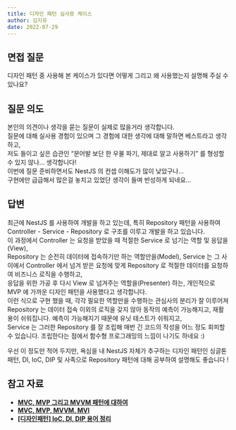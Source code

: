 ```yaml
---
title: 디자인 패턴 실사용 케이스
author: 김지유
date: 2022-07-29
---
```


## 면접 질문
디자인 패턴 중 사용해 본 케이스가 있다면 어떻게 그리고 왜 사용했는지 설명해 주실 수 있나요?

## 질문 의도
본인의 의견이나 생각을 묻는 질문이 실제로 많을거라 생각합니다.  
질문에 대해 실사용 경험이 있으며 그 경험에 대한 생각에 대해 말하면 베스트라고 생각하고,  
저도 들이고 싶은 습관인 “문어발 보단 한 우물 파기, 제대로 알고 사용하기” 를 형성할 수 있지 않나… 생각합니다!  
이번에 질문 준비하면서도 NestJS 의 컨셉 이해도가 많이 낮았구나…  
구현에만 급급해서 많은걸 놓치고 있었단 생각이 들며 반성하게 되네요…  

## 답변
최근에 NestJS 를 사용하여 개발을 하고 있는데, 특히 Repository 패턴을 사용하여 Controller - Service - Repository 로 구조를 이루고 개발을 하고 있습니다.  
이 과정에서 Controller 는 요청을 받았을 때 적절한 Service 로 넘기는 역할 및 응답을(View),  
Repository 는 순전히 데이터에 접속하기만 하는 역할만을(Model),
Service 는 그 사이에서 Controller 에서 넘겨 받은 요청에 맞게 Repository 로 적절한 데이터를 요청하여 비즈니스 로직을 수행하고,  
응답을 위한 가공 후 다시 View 로 넘겨주는 역할을(Presenter) 하는, 개인적으로 MVP 에 가까운 디자인 패턴을 사용했다고 생각합니다.  
이런 식으로 구현 했을 때, 각각 필요한 역할만을 수행하는 관심사의 분리가 잘 이루어져  
Repository 는 데이터 접속 이외의 로직을 갖지 않아 동작의 예측이 가능해지고, 재활용이 쉬워집니다. 예측이 가능해지기 때문에 유닛 테스트가 쉬워지고,  
Service 는 그러한 Repository 를 잘 조립해 매번 긴 코드의 작성을 어느 정도 회피할 수 있습니다. 조립한다는 점에서 함수형 프로그래밍의 느낌이 나기도 하네요 :)  
  
우선 이 정도만 적어 두지만, 욕심을 내 NestJS 자체가 추구하는 디자인 패턴인 싱글톤 패턴, DI, IoC, DIP 및 사족으로 Repository 패턴에 대해 공부하여 설명해도 좋습니다 !  
  
## 참고 자료
- ****[MVC, MVP 그리고 MVVM 패턴에 대하여](https://devowen.com/457)****
- ****[MVC, MVP, MVVM, MVI](https://brunch.co.kr/@oemilk/113)****
- **[[디자인패턴] IoC, DI, DIP 용어 정리](https://black-jin0427.tistory.com/194)**
